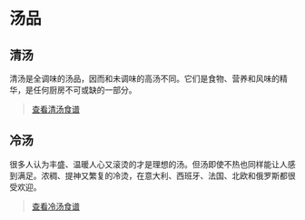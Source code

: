 # 汤品

## 清汤

清汤是全调味的汤品，因而和未调味的高汤不同。它们是食物、营养和风味的精华，是任何厨房不可或缺的一部分。

> [查看清汤食谱](./broth/)

## 冷汤

很多人认为丰盛、温暖人心又滚烫的才是理想的汤。但汤即使不热也同样能让人感到满足。浓稠、提神又繁复的冷烫，在意大利、西班牙、法国、北欧和俄罗斯都很受欢迎。

> [查看冷汤食谱](./cold-soup/)
